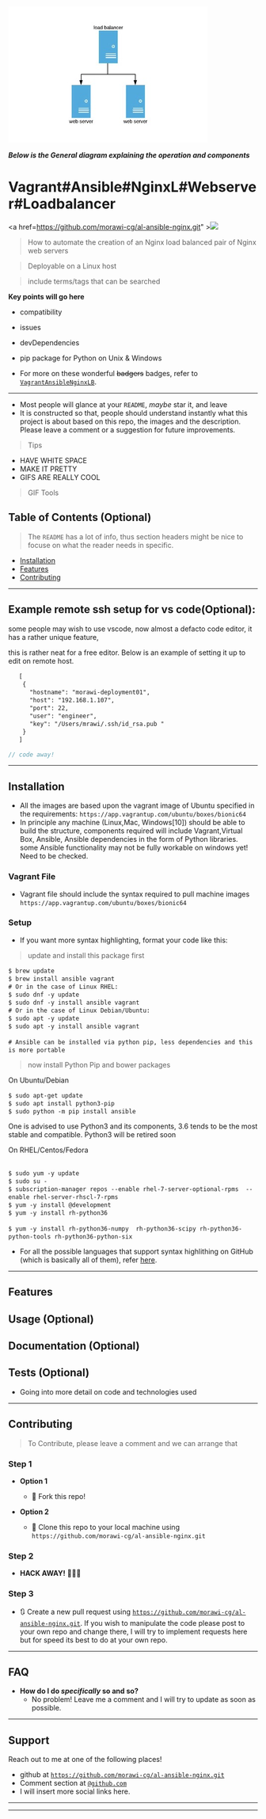 <a href="https://github.com/morawi-cg/al-ansible-nginx.git"><img src="readme_images/main_structure.jpeg?v=3&s=200" title="Main_Structure" alt="Main_Structure_LB_Webservers"></a>

***Below is the General diagram explaining the operation and components***

# Vagrant#Ansible#NginxL#Webserver#Loadbalancer
<a href=https://github.com/morawi-cg/al-ansible-nginx.git" ><img src="https://github.com/morawi-cg/al-ansible-nginx/readme_images/VagrantAnsibleNginx01.jpeg?3&s=200">
> How to automate the creation of an Nginx load balanced pair of Nginx web servers  

> Deployable on a Linux host 

> include terms/tags that can be searched

**Key points will go here**

- compatibility
- issues
- devDependencies
- pip package for Python on Unix & Windows


- For more on these wonderful ~~badgers~~ badges, refer to <a href="https://github.com/morawi-cg/al-ansible-nginx" target="_blank">`VagrantAnsibleNginxLB`</a>.

*** ***


- Most people will glance at your `README`, *maybe* star it, and leave
- It is constructed so that, people should understand instantly what this project is about based on this repo, the images and the description. Please leave a comment or a suggestion for future improvements.


> Tips

- HAVE WHITE SPACE
- MAKE IT PRETTY
- GIFS ARE REALLY COOL

> GIF Tools



## Table of Contents (Optional)

> The `README` has a lot of info, thus section headers might be nice to focuse on what the reader needs in specific.

- [Installation](#installation)
- [Features](#features)
- [Contributing](#contributing)



---

## Example  remote ssh setup for vs code(Optional):
   <p> some people may wish to use vscode, now almost a defacto code editor, it has a rather unique feature, </p>
   <p> this is rather neat for a free editor. Below is an example of setting it up to edit on remote host.</p>

   ``` 
      [
       {
         "hostname": "morawi-deployment01",
         "host": "192.168.1.107",
         "port": 22,
         "user": "engineer",
         "key": "/Users/mrawi/.ssh/id_rsa.pub "
       }
      ]
   ```   
 

```javascript
// code away!


```

---

## Installation

- All the images are based upon the vagrant image of Ubuntu specified in the requirements: 
   `https://app.vagrantup.com/ubuntu/boxes/bionic64`
- In principle any machine (Linux,Mac, Windows[10]) should be able to build the structure, components
  required will include Vagrant,Virtual Box, Ansible, Ansible dependencies in the form of Python libraries.
  some Ansible functionality may not be fully workable on windows yet! Need to be checked.
### Vagrant File

- Vagrant file should include the syntax required to pull machine images `https://app.vagrantup.com/ubuntu/boxes/bionic64`

### Setup

- If you want more syntax highlighting, format your code like this:

> update and install this package first

```shell
$ brew update
$ brew install ansible vagrant
# Or in the case of Linux RHEL:
$ sudo dnf -y update
$ sudo dnf -y install ansible vagrant
# Or in the case of Linux Debian/Ubuntu:
$ sudo apt -y update
$ sudo apt -y install ansible vagrant

# Ansible can be installed via python pip, less dependencies and this is more portable
```

> now install Python Pip and bower packages

On Ubuntu/Debian
```shell
$ sudo apt-get update
$ sudo apt install python3-pip
$ sudo python -m pip install ansible
```
One is advised to use Python3 and its components, 3.6 tends to be the most stable and compatible. Python3 will be retired soon

On RHEL/Centos/Fedora
```shell

$ sudo yum -y update
$ sudo su -
$ subscription-manager repos --enable rhel-7-server-optional-rpms  --enable rhel-server-rhscl-7-rpms
$ yum -y install @development
$ yum -y install rh-python36
 
$ yum -y install rh-python36-numpy  rh-python36-scipy rh-python36-python-tools rh-python36-python-six 
```
- For all the possible languages that support syntax highlithing on GitHub (which is basically all of them), refer <a href="https://github.com/github/linguist/blob/master/lib/linguist/languages.yml" target="_blank">here</a>.

---

## Features
## Usage (Optional)
## Documentation (Optional)
## Tests (Optional)

- Going into more detail on code and technologies used

---

## Contributing

> To Contribute, please leave a comment and we can arrange that 

### Step 1

- **Option 1**
    - 🍴 Fork this repo!

- **Option 2**
    - 👯 Clone this repo to your local machine using `https://github.com/morawi-cg/al-ansible-nginx.git`

### Step 2

- **HACK AWAY!** 🔨🔨🔨

### Step 3

- 🔃 Create a new pull request using <a href="https://github.com/morawi-cg/al-ansible-nginx.git" target="_blank">`https://github.com/morawi-cg/al-ansible-nginx.git`</a>.
If you wish to manipulate the code please post to your own repo and change there, I will try to implement requests here but for speed its best to do at your own repo.

---

## FAQ

- **How do I do *specifically* so and so?**
    - No problem! Leave me a comment and I will try to update as soon as possible.

---

## Support

Reach out to me at one of the following places!

- github at <a href="https://github.com/morawi-cg/al-ansible-nginx.git" target="_blank">`https://github.com/morawi-cg/al-ansible-nginx.git`</a>
- Comment section at <a href="https://github.com/morawi-cg/al-ansible-nginx.git" target="_blank">`@github.com`</a>
- I will insert more social links here.

---




---

